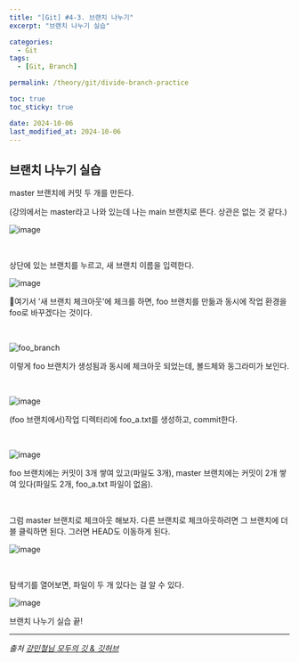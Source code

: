 ```yaml
---
title: "[Git] #4-3. 브랜치 나누기"
excerpt: "브랜치 나누기 실습"

categories:
  - Git
tags:
  - [Git, Branch]

permalink: /theory/git/divide-branch-practice

toc: true
toc_sticky: true

date: 2024-10-06
last_modified_at: 2024-10-06
---
```


## 브랜치 나누기 실습

master 브랜치에 커밋 두 개를 만든다.

(강의에서는 master라고 나와 있는데 나는 main 브랜치로 뜬다. 상관은 없는 것 같다.)

![image](https://github.com/user-attachments/assets/2f2b3fc5-dc54-4e5b-9c2c-61a40c6d7bc6)

&nbsp;

상단에 있는 브랜치를 누르고, 새 브랜치 이름을 입력한다. 

![image](https://github.com/user-attachments/assets/986eff07-077f-4d45-99b7-faa4fda354e7)

📌여기서 '새 브랜치 체크아웃'에 체크를 하면, foo 브랜치를 만듦과 동시에 작업 환경을 foo로 바꾸겠다는 것이다.

&nbsp;

![foo_branch](https://github.com/user-attachments/assets/75a5145c-2a04-4566-98c4-4c2807603f17)

이렇게 foo 브랜치가 생성됨과 동시에 체크아웃 되었는데, 볼드체와 동그라미가 보인다.

&nbsp;

![image](https://github.com/user-attachments/assets/453e69e1-7f50-41a5-a6b1-3ab70d0c3304)

(foo 브랜치에서)작업 디렉터리에 foo_a.txt를 생성하고, commit한다.

&nbsp;

![image](https://github.com/user-attachments/assets/3fe196f5-9a9d-4adf-b24e-d75e84def732)

foo 브랜치에는 커밋이 3개 쌓여 있고(파일도 3개), master 브랜치에는 커밋이 2개 쌓여 있다(파일도 2개, foo_a.txt 파일이 없음).

&nbsp;

그럼 master 브랜치로 체크아웃 해보자. 다른 브랜치로 체크아웃하려면 그 브랜치에 더블 클릭하면 된다. 그러면 HEAD도 이동하게 된다.

![image](https://github.com/user-attachments/assets/d34e0fa5-06d4-4a1b-93c9-c4df0b000518)

&nbsp;

탐색기를 열어보면, 파일이 두 개 있다는 걸 알 수 있다.

![image](https://github.com/user-attachments/assets/df3d3c10-0d1b-4c95-a163-e5cbdf0d2b17)

브랜치 나누기 실습 끝!

--- 

*출처*
*[강민철님 모두의 깃 & 깃허브](https://www.inflearn.com/course/%EB%AA%A8%EB%91%90%EC%9D%98-%EA%B9%83-%EA%B9%83%ED%97%88%EB%B8%8C)*